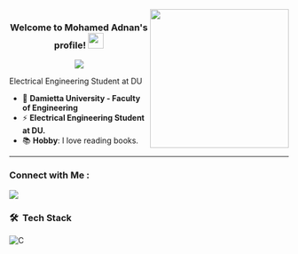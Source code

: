 
<img width="250" align="right" src="https://c.tenor.com/_DOBjnGspYAAAAAM/code-coding.gif">

<h3 align="center">
  Welcome to Mohamed Adnan's profile!
  <img src="https://media.giphy.com/media/hvRJCLFzcasrR4ia7z/giphy.gif" width="28">
</h3>

<!-- Typing SVG by DenverCoder1 - https://github.com/DenverCoder1/readme-typing-svg -->
<p align="center">
  <a href="https://github.com/DenverCoder1/readme-typing-svg"><img src="https://readme-typing-svg.herokuapp.com/?lines=Always%20learning%20new%20things&font=Fira%20Code&center=true&width=440&height=45&color=f75c7e&vCenter=true&size=22"></a>
</p> 

Electrical Engineering Student at DU

- 🏢 **Damietta University - Faculty of Engineering**
- ⚡️ **Electrical Engineering Student at DU.**
- 📚 **Hobby**: I love reading books.

---


### Connect with Me :

<a href="https://www.linkedin.com/in/mohamed-adnan-556061243" target="_blank"><img src="https://img.shields.io/badge/-Mohamed%20Adnan-0077B5?style=for-the-badge&logo=Linkedin&logoColor=white"/></a>




### 🛠 &nbsp;Tech Stack
![C](https://img.shields.io/badge/-C-05122A?style=flat&logo=C)&nbsp;




